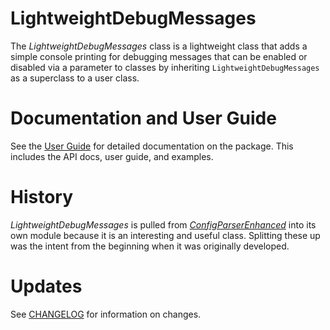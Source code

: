 <!-- GitLab Badges -->


LightweightDebugMessages
========================
The *LightweightDebugMessages* class is a lightweight class that adds a
simple console printing for debugging messages that can be enabled or
disabled via a parameter to classes by inheriting `LightweightDebugMessages`
as a superclass to a user class.

Documentation and User Guide
============================
See the [User Guide][3] for detailed documentation on the package.
This includes the API docs, user guide, and examples.

History
=======
*LightweightDebugMessages* is pulled from [*ConfigParserEnhanced*][3] into its
own module because it is an interesting and useful class. Splitting these up
was the intent from the beginning when it was originally developed.

Updates
=======
See [CHANGELOG][1] for information on changes.


[1]: https://gitlab.com/semantik-software/code/python/LightweightDebugMessages/-/blob/main/CHANGELOG.md
[2]: https://github.com/sandialabs/ConfigParserEnhanced
[3]: https://semantik-software.gitlab.io/code/python/LightweightDebugMessages/


